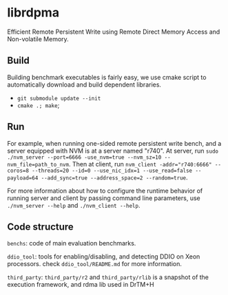 # librdpma

Efficient Remote Persistent Write using Remote Direct Memory Access and Non-volatile Memory.

## Build 

Building benchmark executables is fairly easy, we use cmake script to automatically download and build dependent libraries.

- `git submodule update --init`
- `cmake .; make`;

## Run

For example, when running one-sided remote persistent write bench, and a server equipped with NVM is at a server named "r740".
At server, run `sudo ./nvm_server --port=6666 -use_nvm=true --nvm_sz=10 --nvm_file=path_to_nvm`.
Then at client, run `nvm_client -addr="r740:6666" --coros=8 --threads=20 --id=0 --use_nic_idx=1 --use_read=false --payload=64 --add_sync=true --address_space=2 --random=true`. 

For more information about how to configure the runtime behavior of running server and client by passing command line parameters,
use `./nvm_server --help` and `./nvm_client --help`.

## Code structure

`benchs`: code of main evaluation benchmarks.

`ddio_tool`: tools for enabling/disabling, and detecting DDIO on Xeon processors. check `ddio_tool/README.md` for more information.

`third_party`: `third_party/r2` and `third_party/rlib` is a snapshot of the execution framework, and rdma lib used in DrTM+H
